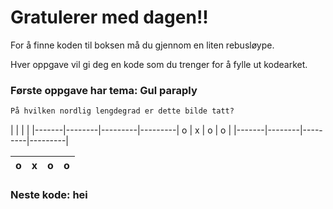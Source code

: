# Gratulerer med dagen!!

For å finne koden til boksen må du gjennom en liten rebusløype.

Hver oppgave vil gi deg en kode som du trenger for å fylle ut kodearket.

### Første oppgave har tema: Gul paraply

```markdown
På hvilken nordlig lengdegrad er dette bilde tatt?
```

 |  |  |  |
|-------|--------|---------|---------|
o | x | o | o |
|-------|--------|---------|---------|

o | x | o | o |
|-------|--------|---------|---------|


### Neste kode: hei
